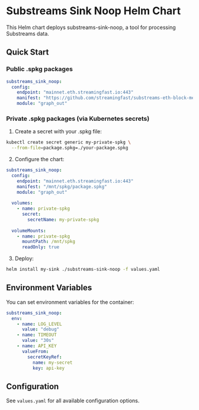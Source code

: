 # Substreams Sink Noop Helm Chart

This Helm chart deploys substreams-sink-noop, a tool for processing Substreams data.

## Quick Start

### Public .spkg packages

```yaml
substreams_sink_noop:
  config:
    endpoint: "mainnet.eth.streamingfast.io:443"
    manifest: "https://github.com/streamingfast/substreams-eth-block-meta/releases/download/v0.4.1/substreams-eth-block-meta-v0.4.1.spkg"
    module: "graph_out"
```

### Private .spkg packages (via Kubernetes secrets)

1. Create a secret with your .spkg file:
```bash
kubectl create secret generic my-private-spkg \
  --from-file=package.spkg=./your-package.spkg
```

2. Configure the chart:
```yaml
substreams_sink_noop:
  config:
    endpoint: "mainnet.eth.streamingfast.io:443"
    manifest: "/mnt/spkg/package.spkg"
    module: "graph_out"
  
  volumes:
    - name: private-spkg
      secret:
        secretName: my-private-spkg
  
  volumeMounts:
    - name: private-spkg
      mountPath: /mnt/spkg
      readOnly: true
```

3. Deploy:
```bash
helm install my-sink ./substreams-sink-noop -f values.yaml
```

## Environment Variables

You can set environment variables for the container:

```yaml
substreams_sink_noop:
  env:
    - name: LOG_LEVEL
      value: "debug"
    - name: TIMEOUT
      value: "30s"
    - name: API_KEY
      valueFrom:
        secretKeyRef:
          name: my-secret
          key: api-key
```

## Configuration

See `values.yaml` for all available configuration options.

